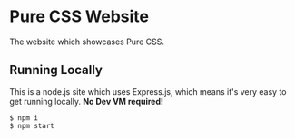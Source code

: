 Pure CSS Website
================

The website which showcases Pure CSS.

Running Locally
---------------

This is a node.js site which uses Express.js, which means it's very easy to get
running locally. **No Dev VM required!**

```shell
$ npm i
$ npm start
```
